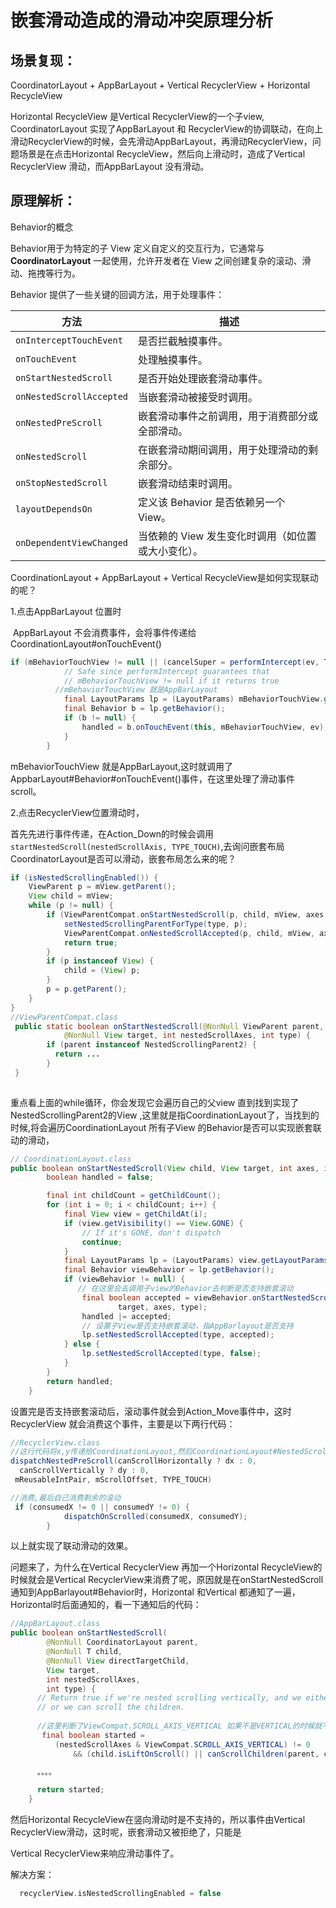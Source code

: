 # 嵌套滑动造成的滑动冲突原理分析

## 场景复现：

CoordinatorLayout + AppBarLayout +  Vertical RecyclerView + Horizontal RecycleView

Horizontal RecycleView 是Vertical RecyclerView的一个子view, CoordinatorLayout 实现了AppBarLayout 和 RecyclerView的协调联动，在向上滑动RecyclerView的时候，会先滑动AppBarLayout，再滑动RecyclerView，问题场景是在点击Horizontal RecycleView，然后向上滑动时，造成了Vertical RecyclerView 滑动，而AppBarLayout 没有滑动。

## 原理解析：

Behavior的概念

Behavior用于为特定的子 View 定义自定义的交互行为，它通常与 **CoordinatorLayout** 一起使用，允许开发者在 View 之间创建复杂的滚动、滑动、拖拽等行为。

Behavior 提供了一些关键的回调方法，用于处理事件：

| 方法                     | 描述                                               |
| ------------------------ | -------------------------------------------------- |
| `onInterceptTouchEvent`  | 是否拦截触摸事件。                                 |
| `onTouchEvent`           | 处理触摸事件。                                     |
| `onStartNestedScroll`    | 是否开始处理嵌套滑动事件。                         |
| `onNestedScrollAccepted` | 当嵌套滑动被接受时调用。                           |
| `onNestedPreScroll`      | 嵌套滑动事件之前调用，用于消费部分或全部滑动。     |
| `onNestedScroll`         | 在嵌套滑动期间调用，用于处理滑动的剩余部分。       |
| `onStopNestedScroll`     | 嵌套滑动结束时调用。                               |
| `layoutDependsOn`        | 定义该 Behavior 是否依赖另一个 View。              |
| `onDependentViewChanged` | 当依赖的 View 发生变化时调用（如位置或大小变化）。 |

CoordinationLayout + AppBarLayout  + Vertical RecycleView是如何实现联动的呢？

1.点击AppBarLayout 位置时

​	AppBarLayout 不会消费事件，会将事件传递给CoordinationLayout#onTouchEvent()

```java
if (mBehaviorTouchView != null || (cancelSuper = performIntercept(ev, TYPE_ON_TOUCH))) {
            // Safe since performIntercept guarantees that
            // mBehaviorTouchView != null if it returns true
          //mBehaviorTouchView 就是AppBarLayout
            final LayoutParams lp = (LayoutParams) mBehaviorTouchView.getLayoutParams();
            final Behavior b = lp.getBehavior();
            if (b != null) {
                handled = b.onTouchEvent(this, mBehaviorTouchView, ev);
            }
        }
```

mBehaviorTouchView 就是AppBarLayout,这时就调用了AppbarLayout#Behavior#onTouchEvent()事件，在这里处理了滑动事件scroll。

2.点击RecyclerView位置滑动时，

首先先进行事件传递，在Action_Down的时候会调用 `startNestedScroll(nestedScrollAxis, TYPE_TOUCH)`,去询问嵌套布局CoordinatorLayout是否可以滑动，嵌套布局怎么来的呢？

```java
if (isNestedScrollingEnabled()) {
    ViewParent p = mView.getParent();
    View child = mView;
    while (p != null) {
        if (ViewParentCompat.onStartNestedScroll(p, child, mView, axes, type)) {
            setNestedScrollingParentForType(type, p);
            ViewParentCompat.onNestedScrollAccepted(p, child, mView, axes, type);
            return true;
        }
        if (p instanceof View) {
            child = (View) p;
        }
        p = p.getParent();
    }
}
//ViewParentCompat.class
 public static boolean onStartNestedScroll(@NonNull ViewParent parent, @NonNull View child,
            @NonNull View target, int nestedScrollAxes, int type) {
        if (parent instanceof NestedScrollingParent2) {
          return ...
        }
 }
   
```

重点看上面的while循环，你会发现它会遍历自己的父view 直到找到实现了NestedScrollingParent2的View ,这里就是指CoordinationLayout了，当找到的时候,将会遍历CoordinationLayout 所有子View 的Behavior是否可以实现嵌套联动的滑动，

```java
// CoordinationLayout.class
public boolean onStartNestedScroll(View child, View target, int axes, int type) {
        boolean handled = false;

        final int childCount = getChildCount();
        for (int i = 0; i < childCount; i++) {
            final View view = getChildAt(i);
            if (view.getVisibility() == View.GONE) {
                // If it's GONE, don't dispatch
                continue;
            }
            final LayoutParams lp = (LayoutParams) view.getLayoutParams();
            final Behavior viewBehavior = lp.getBehavior();
            if (viewBehavior != null) {
               // 在这里会去调用子view的Behavior去判断是否支持嵌套滚动
                final boolean accepted = viewBehavior.onStartNestedScroll(this, view, child,
                        target, axes, type);
                handled |= accepted;
                // 设置子View是否支持嵌套滚动，指AppBarlayout是否支持
                lp.setNestedScrollAccepted(type, accepted);
            } else {
                lp.setNestedScrollAccepted(type, false);
            }
        }
        return handled;
    }

```

设置完是否支持嵌套滚动后，滚动事件就会到Action_Move事件中，这时RecyclerView 就会消费这个事件，主要是以下两行代码：

```java
//RecyclerView.class
//这行代码将x,y传递给CoordinationLayout,然后CoordinationLayout#NestedScroll()方法将x,y传递给AppBarlayout消费
dispatchNestedPreScroll(canScrollHorizontally ? dx : 0,
  canScrollVertically ? dy : 0,
 mReusableIntPair, mScrollOffset, TYPE_TOUCH)

//消费,最后自己消费剩余的滚动
 if (consumedX != 0 || consumedY != 0) {
            dispatchOnScrolled(consumedX, consumedY);
        }
```

以上就实现了联动滑动的效果。

问题来了，为什么在Vertical RecyclerView  再加一个Horizontal RecycleView的时候就会是Vertical RecyclerView来消费了呢，原因就是在onStartNestedScroll 通知到AppBarlayout#Behavior时，Horizontal 和Vertical 都通知了一遍，Horizontal时后面通知的，看一下通知后的代码：

```java
//AppBarLayout.class
public boolean onStartNestedScroll(
        @NonNull CoordinatorLayout parent,
        @NonNull T child,
        @NonNull View directTargetChild,
        View target,
        int nestedScrollAxes,
        int type) {
      // Return true if we're nested scrolling vertically, and we either have lift on scroll enabled
      // or we can scroll the children.
  	
      //这里判断了ViewCompat.SCROLL_AXIS_VERTICAL 如果不是VERTICAL的时候就不允许嵌套滑动了
       final boolean started =
          (nestedScrollAxes & ViewCompat.SCROLL_AXIS_VERTICAL) != 0
              && (child.isLiftOnScroll() || canScrollChildren(parent, child, directTargetChild));

      。。。。

      return started;
    }
```

然后Horizontal RecycleView在竖向滑动时是不支持的，所以事件由Vertical RecyclerView滑动，这时呢，嵌套滑动又被拒绝了，只能是

Vertical RecyclerView来响应滑动事件了。

解决方案：

```kotlin
  recyclerView.isNestedScrollingEnabled = false
```

